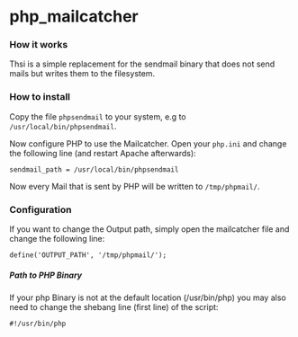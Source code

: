 php_mailcatcher
===============
### How it works

Thsi is a simple replacement for the sendmail binary that does not send mails but writes them to the filesystem.

### How to install

Copy the file `phpsendmail` to your system, e.g to `/usr/local/bin/phpsendmail`.

Now configure PHP to use the Mailcatcher. Open your `php.ini` and change the following line (and restart Apache afterwards):

`sendmail_path = /usr/local/bin/phpsendmail`

Now every Mail that is sent by PHP will be written to `/tmp/phpmail/`.

### Configuration

If you want to change the Output path, simply open the mailcatcher file and change the following line:

`define('OUTPUT_PATH', '/tmp/phpmail/');`

##### Path to PHP Binary

If your php Binary is not at the default location (/usr/bin/php) you may also need to change the shebang line (first line) of the script:

`#!/usr/bin/php`